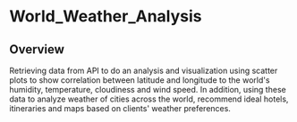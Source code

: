 # World_Weather_Analysis

## **Overview**

Retrieving data from API to do an analysis and visualization using scatter plots to show correlation between latitude and longitude to the world's humidity, temperature, cloudiness and wind speed. In addition, using these data to analyze weather of cities across the world, recommend ideal hotels, itineraries and maps based on clients' weather preferences.
